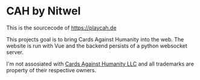 # CAH by Nitwel

This is the sourcecode of https://playcah.de

This projects goal is to bring Cards Against Humanity into the web.
The website is run with Vue and the backend persists of a python websocket server.

I'm not assosiated with [Cards Against Humanity LLC](https://cardsagainsthumanity.com/) and all trademarks are property of their respective owners.